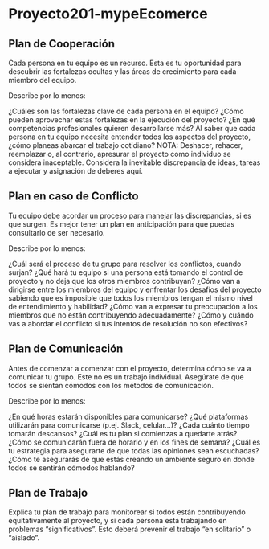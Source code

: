 # Proyecto201-mypeEcomerce

## Plan de Cooperación
Cada persona en tu equipo es un recurso. Esta es tu oportunidad para descubrir las fortalezas ocultas y las áreas de crecimiento para cada miembro del equipo.

Describe por lo menos:

¿Cuáles son las fortalezas clave de cada persona en el equipo?
¿Cómo pueden aprovechar estas fortalezas en la ejecución del proyecto?
¿En qué competencias profesionales quieren desarrollarse más?
Al saber que cada persona en tu equipo necesita entender todos los aspectos del proyecto, ¿cómo planeas abarcar el trabajo cotidiano?
NOTA: Deshacer, rehacer, reemplazar o, al contrario, apresurar el proyecto como individuo se considera inaceptable. Considera la inevitable discrepancia de ideas, tareas a ejecutar y asignación de deberes aquí.

## Plan en caso de Conflicto
Tu equipo debe acordar un proceso para manejar las discrepancias, si es que surgen. Es mejor tener un plan en anticipación para que puedas consultarlo de ser necesario.

Describe por lo menos:

¿Cuál será el proceso de tu grupo para resolver los conflictos, cuando surjan?
¿Qué hará tu equipo si una persona está tomando el control de proyecto y no deja que los otros miembros contribuyan?
¿Cómo van a dirigirse entre los miembros del equipo y enfrentar los desafíos del proyecto sabiendo que es imposible que todos los miembros tengan el mismo nivel de entendimiento y habilidad?
¿Cómo van a expresar tu preocupación a los miembros que no están contribuyendo adecuadamente?
¿Cómo y cuándo vas a abordar el conflicto si tus intentos de resolución no son efectivos?


## Plan de Comunicación
Antes de comenzar a comenzar con el proyecto, determina cómo se va a comunicar tu grupo. Este no es un trabajo individual. Asegúrate de que todos se sientan cómodos con los métodos de comunicación.

Describe por lo menos:

¿En qué horas estarán disponibles para comunicarse?
¿Qué plataformas utilizarán para comunicarse (p.ej. Slack, celular…)?
¿Cada cuánto tiempo tomarán descansos?
¿Cuál es tu plan si comienzas a quedarte atrás?
¿Cómo se comunicarán fuera de horario y en los fines de semana?
¿Cuál es tu estrategia para asegurarte de que todas las opiniones sean escuchadas?
¿Cómo te asegurarás de que estás creando un ambiente seguro en donde todos se sentirán cómodos hablando?

## Plan de Trabajo
Explica tu plan de trabajo para monitorear si todos están contribuyendo equitativamente al proyecto, y si cada persona está trabajando en problemas “significativos”. Esto deberá prevenir el trabajo “en solitario” o “aislado”.
